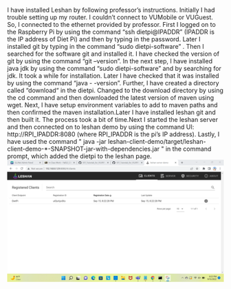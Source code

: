 I have installed Leshan by following professor’s instructions. Initially I had trouble setting up my router. I couldn’t connect to VUMobile or VUGuest. So, I 
connected to the ethernet provided by professor.
First I logged on to the Raspberry Pi by using the command “ssh dietpi@IPADDR” (IPADDR is the IP address of Diet Pi) and then by typing in the password.
Later I installed git by typing in the command “sudo dietpi-software” . Then I searched for the software git and installed it. I have checked the version of git by
using the command “git –version”.
In the next step, I have installed java jdk by using the command “sudo dietpi-software” and by searching for jdk. It took a while for installation. Later I have checked
that it was installed by using the command “java - -version”.
Further, I have created a directory called “download“ in the dietpi. Changed to the download directory by using the cd command and then downloaded the latest version of
maven using wget.
Next, I have setup environment variables to add to maven paths and then confirmed the maven installation.Later I have installed leshan git and then built it. The 
process took a bit of time.Next I started the leshan server and then connected on to leshan demo by using the command UI: http://RPI_IPADDR:8080 
(where RPI_IPADDR is the pi’s IP address). Lastly, I have used the command
" java -jar leshan-client-demo/target/leshan-client-demo-*-SNAPSHOT-jar-with-dependencies.jar " in the command prompt, which added the dietpi to the leshan page.
![image](leshan_client-ss.png)




